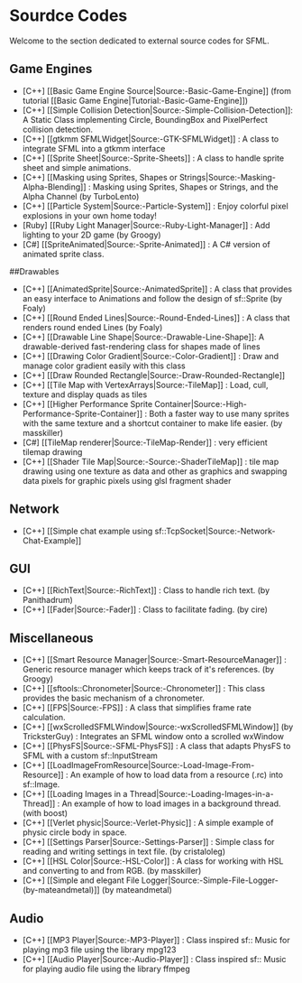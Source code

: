 # Sourdce Codes

Welcome to the section dedicated to external source codes for SFML.

## Game Engines
* [C++] [[Basic Game Engine Source|Source:-Basic-Game-Engine]] (from tutorial [[Basic Game Engine|Tutorial:-Basic-Game-Engine]])
* [C++] [[Simple Collision Detection|Source:-Simple-Collision-Detection]]: A Static Class implementing Circle, BoundingBox and PixelPerfect collision detection.
* [C++] [[gtkmm SFMLWidget|Source:-GTK-SFMLWidget]] : A class to integrate SFML into a gtkmm interface
* [C++] [[Sprite Sheet|Source:-Sprite-Sheets]] : A class to handle sprite sheet and simple animations.
* [C++] [[Masking using Sprites, Shapes or Strings|Source:-Masking-Alpha-Blending]] : Masking using Sprites, Shapes or Strings, and the Alpha Channel (by TurboLento)
* [C++] [[Particle System|Source:-Particle-System]] : Enjoy colorful pixel explosions in your own home today!
* [Ruby] [[Ruby Light Manager|Source:-Ruby-Light-Manager]] : Add lighting to your 2D game (by Groogy)
* [C#] [[SpriteAnimated|Source:-Sprite-Animated]] : A C# version of animated sprite class.

##Drawables
* [C++] [[AnimatedSprite|Source:-AnimatedSprite]] : A class that provides an easy interface to Animations and follow the design of sf::Sprite (by Foaly)
* [C++] [[Round Ended Lines|Source:-Round-Ended-Lines]] : A class that renders round ended Lines (by Foaly)
* [C++] [[Drawable Line Shape|Source:-Drawable-Line-Shape]]: A drawable-derived fast-rendering class for shapes made of lines
* [C++] [[Drawing Color Gradient|Source:-Color-Gradient]] : Draw and manage color gradient easily with this class
* [C++] [[Draw Rounded Rectangle|Source:-Draw-Rounded-Rectangle]] 
* [C++] [[Tile Map with VertexArrays|Source:-TileMap]] : Load, cull, texture and display quads as tiles
* [C++] [[Higher Performance Sprite Container|Source:-High-Performance-Sprite-Container]] : Both a faster way to use many sprites with the same texture and a shortcut container to make life easier. (by masskiller)
* [C#] [[TileMap renderer|Source:-TileMap-Render]] : very efficient tilemap drawing
* [C++] [[Shader Tile Map|Source:-Source:-ShaderTileMap]] : tile map drawing using one texture as data and other as graphics and swapping data pixels for graphic pixels using glsl fragment shader
## Network
* [C++] [[Simple chat example using sf::TcpSocket|Source:-Network-Chat-Example]]

## GUI
* [C++] [[RichText|Source:-RichText]] : Class to handle rich text. (by Panithadrum)
* [C++] [[Fader|Source:-Fader]] : Class to facilitate fading. (by cire)

## Miscellaneous
* [C++] [[Smart Resource Manager|Source:-Smart-ResourceManager]] : Generic resource manager which keeps track of it's references. (by Groogy)
* [C++] [[sftools::Chronometer|Source:-Chronometer]] : This class provides the basic mechanism of a chronometer.
* [C++] [[FPS|Source:-FPS]] : A class that simplifies frame rate calculation.
* [C++] [[wxScrolledSFMLWindow|Source:-wxScrolledSFMLWindow]] (by TricksterGuy) : Integrates an SFML window onto a scrolled wxWindow
* [C++] [[PhysFS|Source:-SFML-PhysFS]] : A class that adapts PhysFS to SFML with a custom sf::InputStream
* [C++] [[LoadImageFromResource|Source:-Load-Image-From-Resource]] : An example of how to load data from a resource (.rc) into sf::Image.
* [C++] [[Loading Images in a Thread|Source:-Loading-Images-in-a-Thread]] : An example of how to load images in a background thread. (with boost)
* [C++] [[Verlet physic|Source:-Verlet-Physic]] : A simple example of physic circle body in space.
* [C++] [[Settings Parser|Source:-Settings-Parser]] : Simple class for reading and writing settings in text file. (by cristaloleg)
* [C++] [[HSL Color|Source:-HSL-Color]] : A class for working with HSL and converting to and from RGB. (by masskiller)
* [C++] [[Simple and elegant File Logger|Source:-Simple-File-Logger-(by-mateandmetal)]] (by mateandmetal)

## Audio
* [C++] [[MP3 Player|Source:-MP3-Player]] : Class inspired sf:: Music for playing mp3 file using the library mpg123
* [C++] [[Audio Player|Source:-Audio-Player]] : Class inspired sf:: Music for playing audio file using the library ffmpeg